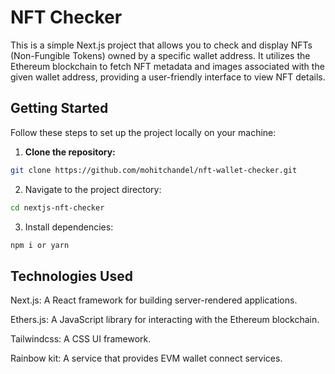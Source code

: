 # NFT Checker

This is a simple Next.js project that allows you to check and display NFTs (Non-Fungible Tokens) owned by a specific wallet address. It utilizes the Ethereum blockchain to fetch NFT metadata and images associated with the given wallet address, providing a user-friendly interface to view NFT details.

## Getting Started

Follow these steps to set up the project locally on your machine:

1. **Clone the repository:**

 ```bash
 git clone https://github.com/mohitchandel/nft-wallet-checker.git
 ```
2. Navigate to the project directory:

```bash
cd nextjs-nft-checker
```
3. Install dependencies:

 ```bash
 npm i or yarn
   ```

## Technologies Used

Next.js: A React framework for building server-rendered applications.

Ethers.js: A JavaScript library for interacting with the Ethereum blockchain.

Tailwindcss: A CSS UI framework.

Rainbow kit: A service that provides EVM wallet connect services.
